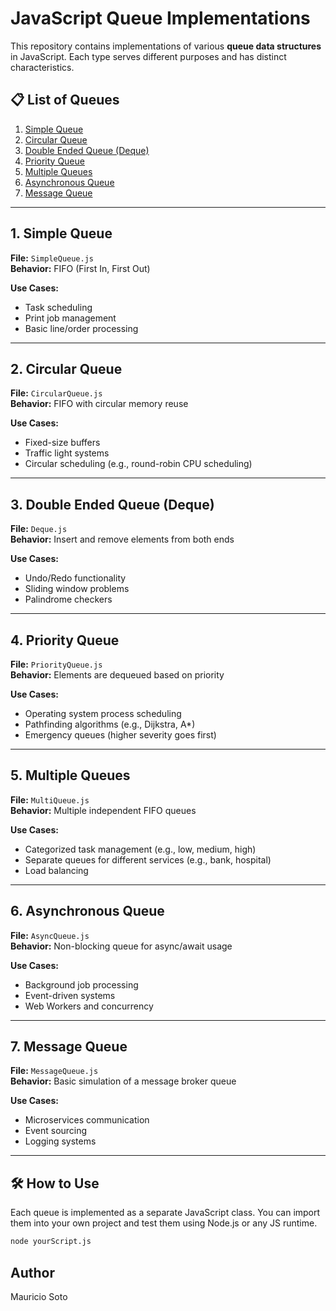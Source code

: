 # JavaScript Queue Implementations

This repository contains implementations of various **queue data structures** in JavaScript. Each type serves different purposes and has distinct characteristics.

## 📋 List of Queues

1. [Simple Queue](#1-simple-queue)
2. [Circular Queue](#2-circular-queue)
3. [Double Ended Queue (Deque)](#3-double-ended-queue-deque)
4. [Priority Queue](#4-priority-queue)
5. [Multiple Queues](#5-multiple-queues)
6. [Asynchronous Queue](#6-asynchronous-queue)
7. [Message Queue](#7-message-queue)

---

## 1. Simple Queue

**File:** `SimpleQueue.js`  
**Behavior:** FIFO (First In, First Out)

**Use Cases:**

- Task scheduling
- Print job management
- Basic line/order processing

---

## 2. Circular Queue

**File:** `CircularQueue.js`  
**Behavior:** FIFO with circular memory reuse

**Use Cases:**

- Fixed-size buffers
- Traffic light systems
- Circular scheduling (e.g., round-robin CPU scheduling)

---

## 3. Double Ended Queue (Deque)

**File:** `Deque.js`  
**Behavior:** Insert and remove elements from both ends

**Use Cases:**

- Undo/Redo functionality
- Sliding window problems
- Palindrome checkers

---

## 4. Priority Queue

**File:** `PriorityQueue.js`  
**Behavior:** Elements are dequeued based on priority

**Use Cases:**

- Operating system process scheduling
- Pathfinding algorithms (e.g., Dijkstra, A\*)
- Emergency queues (higher severity goes first)

---

## 5. Multiple Queues

**File:** `MultiQueue.js`  
**Behavior:** Multiple independent FIFO queues

**Use Cases:**

- Categorized task management (e.g., low, medium, high)
- Separate queues for different services (e.g., bank, hospital)
- Load balancing

---

## 6. Asynchronous Queue

**File:** `AsyncQueue.js`  
**Behavior:** Non-blocking queue for async/await usage

**Use Cases:**

- Background job processing
- Event-driven systems
- Web Workers and concurrency

---

## 7. Message Queue

**File:** `MessageQueue.js`  
**Behavior:** Basic simulation of a message broker queue

**Use Cases:**

- Microservices communication
- Event sourcing
- Logging systems

---

## 🛠 How to Use

Each queue is implemented as a separate JavaScript class. You can import them into your own project and test them using Node.js or any JS runtime.

```bash
node yourScript.js
```

## Author

Mauricio Soto
